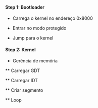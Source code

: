 
#### Step 1: Bootloader

* Carrega o kernel no endereço 0x8000

* Entrar no modo protegido

* Jump para o kernel

#### Step 2: Kernel

* Gerência de memória

** Carregar GDT

** Carregar IDT

** Criar segmento

** Loop

